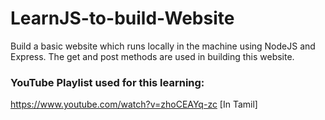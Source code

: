 # LearnJS-to-build-Website

Build a basic website which runs locally in the machine using NodeJS and Express.
The get and post methods are used in building this website.

### YouTube Playlist used for this learning:

https://www.youtube.com/watch?v=zhoCEAYq-zc [In Tamil]
